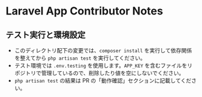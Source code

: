 # Laravel App Contributor Notes

## テスト実行と環境設定
- このディレクトリ配下の変更では、`composer install` を実行して依存関係を整えてから `php artisan test` を実行してください。
- テスト環境では `.env.testing` を使用します。`APP_KEY` を含むファイルをリポジトリで管理しているので、削除したり値を空にしないでください。
- `php artisan test` の結果は PR の「動作確認」セクションに記載してください。
